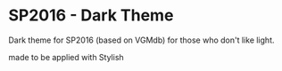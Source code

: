 # SP2016 - Dark Theme
Dark theme for SP2016 (based on VGMdb) for those who don't like light.

made to be applied with Stylish